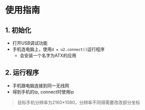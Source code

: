 # 使用指南
## 1. 初始化
  - 打开USB调试功能
  - 手机连电脑上，使用`d = u2.connect()`运行程序
    - 会安装一个名字为ATX的应用
## 2. 运行程序
  - 手机跟电脑连接到同一无线网
  - 得到手机的ip, connect时使用ip

> 目标手机分辨率为2160*1080，分辨率不同得需要改改部分坐标